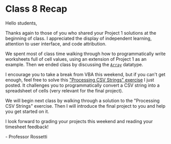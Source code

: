 # Class 8 Recap

Hello students,

Thanks again to those of you who shared your Project 1 solutions at the beginning of class. I appreciated the display of independent learning, attention to user interface, and code attribution.

We spent most of class time walking through how to programmatically write worksheets full of cell values, using an extension of Project 1 as an example. Then we ended class by discussing the [`Array`](https://github.com/prof-rossetti/georgetown-opim-557-20-201710/blob/master/notes/visual-basic/datatypes/arrays.md) datatype.

I encourage you to take a break from VBA this weekend, but if you can't get enough, feel free to solve this ["Processing CSV Strings" exercise](https://github.com/prof-rossetti/georgetown-opim-557-20-201710/blob/master/exercises/processing-csv-strings/exercise.md) I just posted. It challenges you to programmatically convert a CSV string into a spreadsheet of cells (very relevant for the final project).

We will begin next class by walking through a solution to the "Processing CSV Strings" exercise. Then I will introduce the final project to you and help you get started on it.

I look forward to grading your projects this weekend and reading your timesheet feedback!

\- Professor Rossetti
